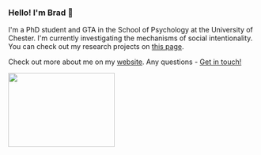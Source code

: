 ### Hello! I'm Brad 👋

I'm a PhD student and GTA in the School of Psychology at the University of Chester. I'm currently investigating the mechanisms of social intentionality. You can check out my research projects on [this page](https://github.com/BradKennedy-PhD). 

Check out more about me on my [website](https://bradleykennedy.co.uk). Any questions - [Get in touch!](https://bradleykennedy.co.uk/contact)

<img src="https://dl.dropbox.com/s/js5w2w3tltn58gy/RISC%20Logo%20crop.PNG?dl=0" data-canonical-src="https://gyazo.com/eb5c5741b6a9a16c692170a41a49c858.png" width="215" height="150" />
